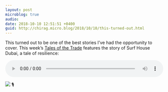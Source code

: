 ```yaml
---
layout: post
microblog: true
audio: 
date: 2018-10-10 12:51:51 +0400
guid: http://chirag.micro.blog/2018/10/10/this-turned-out.html
---
```

This turned out to be one of the best stories I’ve had the opportunity to cover. This week’s [Tales of the Trade](https://talesofthe.trade/subscribe) features the story of Surf House Dubai, a tale of resilience:  

<audio style="width:100%" controls><source src="https://tracking.podiant.co/d/spoke/coffeeandicedtea/episodes/36a9d3cad8ce20/primary/1539157661.mp3?referrer%5Bdomain%5D=chirag.biz" type="audio/mpeg">
</audio>

<img src=“[www.chirag.biz/uploads/2...](http://www.chirag.biz/uploads/2018/d9672f8676.jpg)” />
🎙

